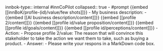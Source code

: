 innbok-type:: internal
#innCoPilot
collapsed:: true
	- #prompt {{embed [[innBoK/profile-(id)/value/few shots]]}}
		- My business description:
		- {{embed [[AI business description/content]]}} {{embed [[profile 2/content]]}} {{embed [[profile id/value proposition/content]]}} {{embed [[profile id/goals/content]]}} {{embed [[profile id/perceptions/content]]}}
		- Action:
		- Propose profile 2/value: The reason that will convince this stakeholder to take the action we want them to take, such as buying a product.
		- Answer:
		- Please write your respons in a MarkDown code box.


